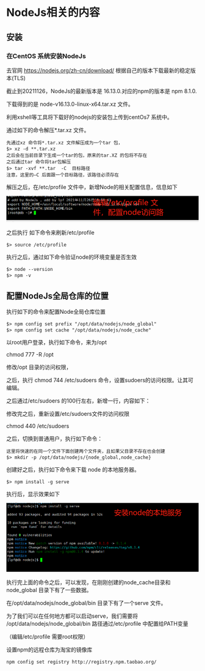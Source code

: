 # NodeJs相关的内容

## 安装

### 在CentOS 系统安装NodeJs

去官网 https://nodejs.org/zh-cn/download/ 根据自己的版本下载最新的稳定版本(TLS)

截止到20211126，NodeJs的最新版本是 16.13.0.对应的npm的版本是 npm 8.1.0. 

下载得到的是 node-v16.13.0-linux-x64.tar.xz 文件。

利用xshell等工具将下载好的nodejs的安装包上传到centOs7 系统中。 



通过如下的命令解压*.tar.xz 文件。

```shell
先通过xz 命令将*.tar.xz 文件解压成为一个tar 包，
$> xz -d **.tar.xz 
之后会在当前目录下生成一个tar的包，原来的tar.XZ 的包将不存在
之后通过tar 命令将tar包解压
$> tar -xvf **.tar  -C  目标路径
注意，这里的—C 后面跟一个目标路径，该路径必须存在
```

 

解压之后，在/etc/profile 文件中，新增Node的相关配置信息，信息如下

<img src="./在profile文件中配置node的访问路径.png">

之后执行 如下命令来刷新/etc/profile 

```shell
$> source /etc/profile
```

执行之后，通过如下命令验证node的环境变量是否生效

```shell
$> node --version
$> npm -v
```







## 配置NodeJs全局仓库的位置

执行如下的命令来配置Node全局仓库位置

```shell
$> npm config set prefix "/opt/data/nodejs/node_global"
$> npm config set cache "/opt/data/nodejs/node_cache"
```



以root用户登录，执行如下命令，来为/opt 

chmod 777 -R /opt

修改/opt 目录的访问权限，

之后，执行 chmod 744 /etc/sudoers 命令，设置sudoers的访问权限。让其可编辑。 

之后通过/etc/sudoers 的100行左右，新增一行，内容如下：





修改完之后，重新设置/etc/sudoers文件的访问权限

chmod 440 /etc/sudoers



之后，切换到普通用户，执行如下命令：

```shell
这里将快速的在同一个文件下面创建两个文件夹，且如果父目录不存在也会创建
$> mkdir -p /opt/data/nodejs/{node_global,node_cache}
```



创建好之后，执行如下命令来下载 node 的本地服务器。 

```shell
$> npm install -g serve
```

执行后，显示效果如下

<img src="./003_安装node的本地服务.png" >

执行完上面的命令之后，可以发现，在刚刚创建的node_cache目录和node_global 目录下有了一些数据。

在/opt/data/nodejs/node_global/bin 目录下有了一个serve 文件。

为了我们可以在任何地方都可以启动serve，我们需要将 /opt/data/nodejs/node_global/bin 路径通过/etc/profile 中配置给PATH变量

（编辑/etc/profile 需要root权限）



设置npm的远程仓库为淘宝的镜像库

```text
npm config set registry http://registry.npm.taobao.org/ 
```





